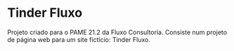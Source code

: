 # Tinder Fluxo
Projeto criado para o PAME 21.2 da Fluxo Consultoria.
Consiste num projeto de página web para um site fictício: Tinder Fluxo.
